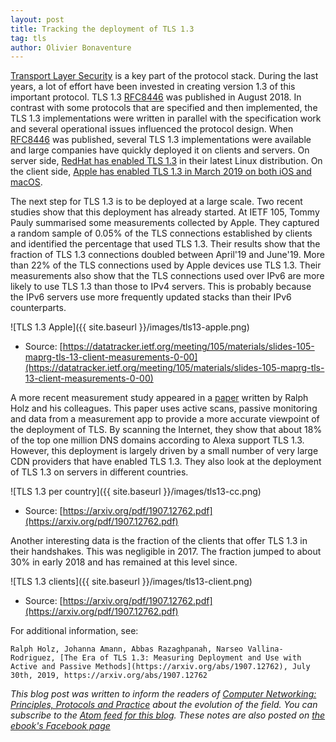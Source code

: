 ```yaml
---
layout: post
title: Tracking the deployment of TLS 1.3 
tag: tls
author: Olivier Bonaventure
---
```


[Transport Layer Security](https://www.computer-networking.info/2nd/html/protocols/tls.html) is a key part of the protocol stack. During the last years, a lot of effort have been invested in creating version 1.3 of this important protocol. TLS 1.3 [RFC8446](https://tools.ietf.org/html/rfc8446) was published in August 2018. In contrast with some protocols that are specified and then implemented, the TLS 1.3 implementations were written in parallel with the specification work and several operational issues influenced the protocol design. When [RFC8446](https://tools.ietf.org/html/rfc8446) was published, several TLS 1.3 implementations were available and large companies have quickly deployed it on clients and servers. On server side, [RedHat has enabled TLS 1.3](https://www.redhat.com/en/blog/transport-layer-security-version-13-red-hat-enterprise-linux-8?sc_cid=701f2000000tyBjAAI) in their latest Linux distribution. On the client side, [Apple has enabled TLS 1.3 in March 2019 on both iOS and macOS](https://datatracker.ietf.org/meeting/105/materials/slides-105-maprg-tls-13-client-measurements-0-00). 

The next step for TLS 1.3 is to be deployed at a large scale. Two recent studies show that this deployment has already started. At IETF 105, Tommy Pauly summarised some measurements collected by Apple. They captured a random sample of 0.05% of the TLS connections established by clients and identified the percentage that used TLS 1.3. Their results show that the fraction of TLS 1.3 connections doubled between April'19 and June'19. More than 22% of the TLS connections used by Apple devices use TLS 1.3. Their measurements also show that the TLS connections used over IPv6 are more likely to use TLS 1.3 than those to IPv4 servers. This is probably because the IPv6 servers use more frequently updated stacks than their IPv6 counterparts.

![TLS 1.3 Apple]({{ site.baseurl }}/images/tls13-apple.png)
- Source: [https://datatracker.ietf.org/meeting/105/materials/slides-105-maprg-tls-13-client-measurements-0-00](https://datatracker.ietf.org/meeting/105/materials/slides-105-maprg-tls-13-client-measurements-0-00)


A more recent measurement study appeared in a [paper](https://arxiv.org/abs/1907.12762) written by Ralph Holz and his colleagues. This paper uses active scans, passive monitoring and data from a measurement app to provide a more accurate viewpoint of the deployment of TLS. By scanning the Internet, they show that about 18% of the top one million DNS domains according to Alexa support TLS 1.3. However, this deployment is largely driven by a small number of very large CDN providers that have enabled TLS 1.3. They also look at the deployment of TLS 1.3 on servers in different countries.

![TLS 1.3 per country]({{ site.baseurl }}/images/tls13-cc.png)
- Source: [https://arxiv.org/pdf/1907.12762.pdf](https://arxiv.org/pdf/1907.12762.pdf)

Another interesting data is the fraction of the clients that offer TLS 1.3 in their handshakes. This was negligible in 2017. The fraction jumped to about 30% in early 2018 and has remained at this level since.

![TLS 1.3 clients]({{ site.baseurl }}/images/tls13-client.png)
- Source: [https://arxiv.org/pdf/1907.12762.pdf](https://arxiv.org/pdf/1907.12762.pdf)


For additional information, see:

    Ralph Holz, Johanna Amann, Abbas Razaghpanah, Narseo Vallina-Rodriguez, [The Era of TLS 1.3: Measuring Deployment and Use with Active and Passive Methods](https://arxiv.org/abs/1907.12762), July 30th, 2019, https://arxiv.org/abs/1907.12762 



*This blog post was written to inform the readers of [Computer Networking: Principles, Protocols and Practice](https://www.computer-networking.info) about the evolution of the field. You can subscribe to the [Atom feed for this blog](http://blog.computer-networking.info/feed.xml). These notes are also posted on [the ebook's Facebook page](https://www.facebook.com/Computer-Networking-Principles-Protocols-and-Practice-129951043755620/)*